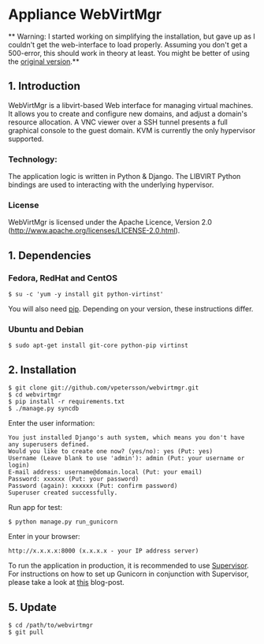 # Appliance WebVirtMgr

** Warning: I started working on simplifying the installation, but gave up as I couldn't get the web-interface to load properly. Assuming you don't get a 500-error, this should work in theory at least. You might be better of using the [original version](https://github.com/retspen/webvirtmgr).**

## 1. Introduction

WebVirtMgr is a libvirt-based Web interface for managing virtual machines. It allows you to create and configure new domains, and adjust a domain's resource allocation. A VNC viewer over a SSH tunnel presents a full graphical console to the guest domain. KVM is currently the only hypervisor supported.

### Technology:

The application logic is written in Python & Django. The LIBVIRT Python bindings are used to interacting with the underlying hypervisor.

### License

WebVirtMgr is licensed under the Apache Licence, Version 2.0 (http://www.apache.org/licenses/LICENSE-2.0.html).

## 1. Dependencies

### Fedora, RedHat and CentOS

    $ su -c 'yum -y install git python-virtinst'

You will also need [pip](http://pypi.python.org/pypi/pip). Depending on your version, these instructions differ.

### Ubuntu and Debian

    $ sudo apt-get install git-core python-pip virtinst

## 2. Installation

    $ git clone git://github.com/vpetersson/webvirtmgr.git
    $ cd webvirtmgr
    $ pip install -r requirements.txt
    $ ./manage.py syncdb

Enter the user information:

    You just installed Django's auth system, which means you don't have any superusers defined.
    Would you like to create one now? (yes/no): yes (Put: yes)
    Username (Leave blank to use 'admin'): admin (Put: your username or login)
    E-mail address: username@domain.local (Put: your email)
    Password: xxxxxx (Put: your password)
    Password (again): xxxxxx (Put: confirm password)
    Superuser created successfully.

Run app for test:

    $ python manage.py run_gunicorn

Enter in your browser:

    http://x.x.x.x:8000 (x.x.x.x - your IP address server)

To run the application in production, it is recommended to use [Supervisor](http://supervisord.org/). For instructions on how to set up Gunicorn in conjunction with Supervisor, please take a look at [this](http://www.robgolding.com/blog/2011/11/12/django-in-production-part-1---the-stack/) blog-post.

## 5. Update

    $ cd /path/to/webvirtmgr
    $ git pull
